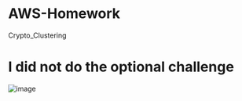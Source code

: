 # AWS-Homework
Crypto_Clustering
# I did not do the optional challenge
![image](https://user-images.githubusercontent.com/91438431/148484840-2cbb4207-0877-4898-aaf0-74fd65705117.png)
